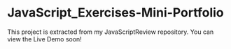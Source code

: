﻿# JavaScript_Exercises-Mini-Portfolio

This project is extracted from my JavaScriptReview repository.
You can view the Live Demo soon!
